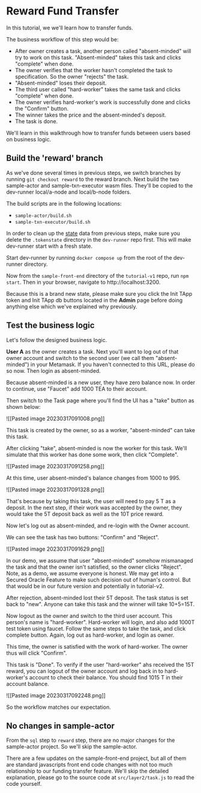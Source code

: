 # Reward Fund Transfer
In this tutorial, we we'll learn how to transfer funds.

The business workflow of this step would be:

- After owner creates a task, another person called "absent-minded" will try to work on this task. "Absent-minded" takes this task and clicks "complete" when done.
- The owner verifies that the worker hasn't completed the task to specification. So the owner "rejects" the task. 
- "Absent-minded" loses their deposit.
- The third user called "hard-worker" takes the same task and clicks "complete" when done.
- The owner verifies hard-worker's work is successfully done and clicks the "Confirm" button.
- The winner takes the price and the absent-minded's deposit.
- The task is done.

We'll learn in this walkthrough how to transfer funds between users based on business logic. 

## Build the 'reward' branch

As we've done several times in previous steps, we switch branches by running `git checkout reward` to the reward branch. Next build the two sample-actor and sample-txn-executor wasm files. They'll be copied to the dev-runner local/a-node and local/b-node folders. 

The build scripts are in the following locations:

- `sample-actor/build.sh`
- `sample-txn-executor/build.sh`

In order to clean up the [state](../../z_glossary/state.md)  data from previous steps, make sure you delete the `.tokenstate` directory in the `dev-runner` repo first. This will make dev-runner start with a fresh state.

Start dev-runner by running `docker compose up` from the root of the dev-runner directory.

Now from the `sample-front-end` directory of the `tutorial-v1` repo, run `npm start`. Then in your browser, navigate to http://localhost:3200.

Because this is a brand new state, please make sure you click the Init TApp token and Init TApp db buttons located in the **Admin** page before doing anything else which we've explained why previously.

## Test the business logic

Let's follow the designed business logic.

**User A** as the owner creates a task. Next you'll want to log out of that owner account and switch to the second user (we call them "absent-minded") in your Metamask. If you haven't connected to this URL, please do so now. Then login as absent-minded. 

Because absent-minded is a new user, they have zero balance now. In order to continue, use "Faucet" add 1000 TEA to their account.

Then switch to the Task page where you'll find the UI has a "take" button as shown below:

![[Pasted image 20230317091008.png]]

This task is created by the owner, so as a worker, "absent-minded" can take this task.

After clicking "take", absent-minded is now the worker for this task. We'll simulate that this worker has done some work, then click "Complete".

![[Pasted image 20230317091258.png]]

At this time, user absent-minded's balance changes from 1000 to 995. 

![[Pasted image 20230317091328.png]]

That's because by taking this task, the user will need to pay 5 T as a deposit. In the next step, if their work was accepted by the owner, they would take the 5T deposit back as well as the 10T price reward. 

Now let's log out as absent-minded, and re-login with the Owner account.

We can see the task has two buttons: "Confirm" and "Reject".

![[Pasted image 20230317091629.png]]

In our demo, we assume that user "absent-minded" somehow mismanaged the task and that the owner isn't satisfied, so the owner clicks "Reject". Note, as a demo, we assume everyone is honest. We may get into a Secured Oracle Feature to make such decision out of human's control. But that would be in our future version and potentially in tutorial-v2.

After rejection, absent-minded lost their 5T deposit. The task status is set back to "new". Anyone can take this task and the winner will take 10+5=15T.

Now logout as the owner and switch to the third user account. This person's name is "hard-worker". Hard-worker will login, and also add 1000T test token using faucet. Follow the same steps to take the task, and click complete button. Again, log out as hard-worker, and login as owner.

This time, the owner is satisfied with the work of hard-worker. The owner thus will click "Confirm".

This task is "Done". To verify if the user "hard-worker" ahs received the 15T reward, you can logout of the owner account and log back in to hard-worker's account to check their balance. You should find 1015 T in their account balance.

![[Pasted image 20230317092248.png]]

So the workflow matches our expectation.

## No changes in sample-actor

From the `sql` step to `reward` step, there are no major changes for the sample-actor project. So we'll skip the sample-actor.

There are a few updates on the sample-front-end project, but all of them are standard javascripts front end code changes with not too much relationship to our funding transfer feature. We'll skip the detailed explanation, please go to the source code at `src/layer2/task.js` to read the code yourself.

